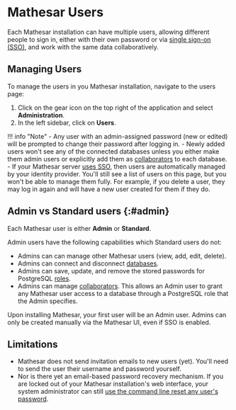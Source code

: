 # Mathesar Users

Each Mathesar installation can have multiple users, allowing different people to sign in, either with their own password or via [single sign-on (SSO)](../administration/single-sign-on.md), and work with the same data collaboratively.

## Managing Users

To manage the users in you Mathesar installation, navigate to the users page:

1. Click on the gear icon on the top right of the application and select **Administration**.
1. In the left sidebar, click on **Users**.

!!! info "Note"
    - Any user with an admin-assigned password (new or edited) will be prompted to change their password after logging in.
    - Newly added users won't see any of the connected databases unless you either make them admin users or explicitly add them as [collaborators](./collaborators.md) to each database.
	- If your Mathesar server [uses SSO](../administration/single-sign-on.md), then users are automatically managed by your identity provider. You'll still see a list of users on this page, but you won't be able to manage them fully. For example, if you delete a user, they may log in again and will have a new user created for them if they do.

## Admin vs Standard users {:#admin}

Each Mathesar user is either **Admin** or **Standard**.

Admin users have the following capabilities which Standard users do not:

- Admins can can manage other Mathesar users (view, add, edit, delete).
- Admins can connect and disconnect [databases](./databases.md).
- Admins can save, update, and remove the stored passwords for PostgreSQL [roles](./roles.md).
- Admins can manage [collaborators](./collaborators.md). This allows an Admin user to grant any Mathesar user access to a database through a PostgreSQL role that the Admin specifies.

Upon installing Mathesar, your first user will be an Admin user. Admins can only be created manually via the Mathesar UI, even if SSO is enabled.

## Limitations

- Mathesar does not send invitation emails to new users (yet). You'll need to send the user their username and password yourself.
- Nor is there yet an email-based password recovery mechanism. If you are locked out of your Mathesar installation's web interface, your system administrator can still [use the command line reset any user's password](https://stackoverflow.com/questions/6358030/how-to-reset-django-admin-password).
